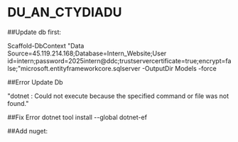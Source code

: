 # DU_AN_CTYDIADU
##Update db first:

Scaffold-DbContext "Data Source=45.119.214.168;Database=Intern_Website;User id=intern;password=2025intern@ddc;trustservercertificate=true;encrypt=false;"microsoft.entityframeworkcore.sqlserver -OutputDir Models -force

##Error Update Db

"dotnet : Could not execute because the specified command or file was not found." 

##Fix Error dotnet tool install --global dotnet-ef

##Add nuget:


